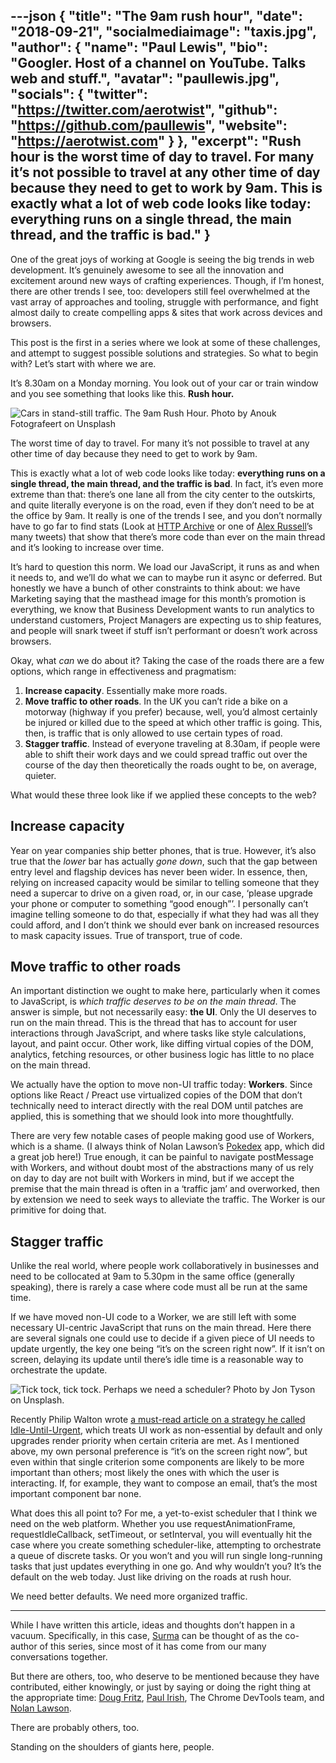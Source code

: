 ---json
{
  "title": "The 9am rush hour",
  "date": "2018-09-21",
  "socialmediaimage": "taxis.jpg",
  "author": {
    "name": "Paul Lewis",
    "bio": "Googler. Host of a channel on YouTube. Talks web and stuff.",
    "avatar": "paullewis.jpg",
    "socials": {
      "twitter": "https://twitter.com/aerotwist",
      "github": "https://github.com/paullewis",
      "website": "https://aerotwist.com"
    }
  },
  "excerpt": "Rush hour is the worst time of day to travel. For many it’s not possible to travel at any other time of day because they need to get to work by 9am. This is exactly what a lot of web code looks like today: everything runs on a single thread, the main thread, and the traffic is bad."
}
---

One of the great joys of working at Google is seeing the big trends in web development. It’s genuinely awesome to see all the innovation and excitement around new ways of crafting experiences. Though, if I’m honest, there are other trends I see, too: developers still feel overwhelmed at the vast array of approaches and tooling, struggle with performance, and fight almost daily to create compelling apps & sites that work across devices and browsers.

This post is the first in a series where we look at some of these challenges, and attempt to suggest possible solutions and strategies. So what to begin with? Let’s start with where we are.

It’s 8.30am on a Monday morning. You look out of your car or train window and you see something that looks like this. **Rush hour.**

![Cars in stand-still traffic. The 9am Rush Hour. Photo by Anouk Fotografeert on Unsplash](jam.jpg)

The worst time of day to travel. For many it’s not possible to travel at any other time of day because they need to get to work by 9am.

This is exactly what a lot of web code looks like today: **everything runs on a single thread, the main thread, and the traffic is bad**. In fact, it’s even more extreme than that: there’s one lane all from the city center to the outskirts, and quite literally everyone is on the road, even if they don’t need to be at the office by 9am. It really is one of the trends I see, and you don’t normally have to go far to find stats (Look at [HTTP Archive](https://httparchive.org/) or one of [Alex Russell](https://twitter.com/slightlylate)’s many tweets) that show that there’s more code than ever on the main thread and it’s looking to increase over time.

It’s hard to question this norm. We load our JavaScript, it runs as and when it needs to, and we’ll do what we can to maybe run it async or deferred. But honestly we have a bunch of other constraints to think about: we have Marketing saying that the masthead image for this month’s promotion is everything, we know that Business Development wants to run analytics to understand customers, Project Managers are expecting us to ship features, and people will snark tweet if stuff isn’t performant or doesn’t work across browsers.

Okay, what _can_ we do about it? Taking the case of the roads there are a few options, which range in effectiveness and pragmatism:

1. **Increase capacity**. Essentially make more roads.
2. **Move traffic to other roads**. In the UK you can’t ride a bike on a motorway (highway if you prefer) because, well, you’d almost certainly be injured or killed due to the speed at which other traffic is going. This, then, is traffic that is only allowed to use certain types of road.
3. **Stagger traffic**. Instead of everyone traveling at 8.30am, if people were able to shift their work days and we could spread traffic out over the course of the day then theoretically the roads ought to be, on average, quieter.

What would these three look like if we applied these concepts to the web?

## Increase capacity
Year on year companies ship better phones, that is true. However, it’s also true that the _lower_ bar has actually _gone down_, such that the gap between entry level and flagship devices has never been wider. In essence, then, relying on increased capacity would be similar to telling someone that they need a supercar to drive on a given road, or, in our case, ‘please upgrade your phone or computer to something “good enough”’. I personally can’t imagine telling someone to do that, especially if what they had was all they could afford, and I don’t think we should ever bank on increased resources to mask capacity issues. True of transport, true of code.

## Move traffic to other roads
An important distinction we ought to make here, particularly when it comes to JavaScript, is _which traffic deserves to be on the main thread_. The answer is simple, but not necessarily easy: **the UI**. Only the UI deserves to run on the main thread. This is the thread that has to account for user interactions through JavaScript, and where tasks like style calculations, layout, and paint occur. Other work, like diffing virtual copies of the DOM, analytics, fetching resources, or other business logic has little to no place on the main thread.

We actually have the option to move non-UI traffic today: **Workers**. Since options like React / Preact use virtualized copies of the DOM that don’t technically need to interact directly with the real DOM until patches are applied, this is something that we should look into more thoughtfully.

There are very few notable cases of people making good use of Workers, which is a shame. (I always think of Nolan Lawson’s [Pokedex](https://pokedex.org/) app, which did a great job here!) True enough, it can be painful to navigate postMessage with Workers, and without doubt most of the abstractions many of us rely on day to day are not built with Workers in mind, but if we accept the premise that the main thread is often in a ‘traffic jam’ and overworked, then by extension we need to seek ways to alleviate the traffic. The Worker is our primitive for doing that.

## Stagger traffic
Unlike the real world, where people work collaboratively in businesses and need to be collocated at 9am to 5.30pm in the same office (generally speaking), there is rarely a case where code must all be run at the same time.

If we have moved non-UI code to a Worker, we are still left with some necessary UI-centric JavaScript that runs on the main thread. Here there are several signals one could use to decide if a given piece of UI needs to update urgently, the key one being “it’s on the screen right now”. If it isn’t on screen, delaying its update until there’s idle time is a reasonable way to orchestrate the update.

![Tick tock, tick tock. Perhaps we need a scheduler? Photo by Jon Tyson on Unsplash.](clocks.jpg)

Recently Philip Walton wrote [a must-read article on a strategy he called Idle-Until-Urgent](https://philipwalton.com/articles/idle-until-urgent/), which treats UI work as non-essential by default and only upgrades render priority when certain criteria are met. As I mentioned above, my own personal preference is “it’s on the screen right now”, but even within that single criterion some components are likely to be more important than others; most likely the ones with which the user is interacting. If, for example, they want to compose an email, that’s the most important component bar none.

What does this all point to? For me, a yet-to-exist scheduler that I think we need on the web platform. Whether you use requestAnimationFrame, requestIdleCallback, setTimeout, or setInterval, you will eventually hit the case where you create something scheduler-like, attempting to orchestrate a queue of discrete tasks. Or you won’t and you will run single long-running tasks that just updates everything in one go. And why wouldn’t you? It’s the default on the web today. Just like driving on the roads at rush hour.

We need better defaults. We need more organized traffic.

---

While I have written this article, ideas and thoughts don’t happen in a vacuum. Specifically, in this case, [Surma](https://twitter.com/DasSurma) can be thought of as the co-author of this series, since most of it has come from our many conversations together.

But there are others, too, who deserve to be mentioned because they have contributed, either knowingly, or just by saying or doing the right thing at the appropriate time: [Doug Fritz](https://twitter.com/dohug), [Paul Irish](https://twitter.com/paul_irish), The Chrome DevTools team, and [Nolan Lawson](https://nolanlawson.com/).

There are probably others, too.

Standing on the shoulders of giants here, people.

